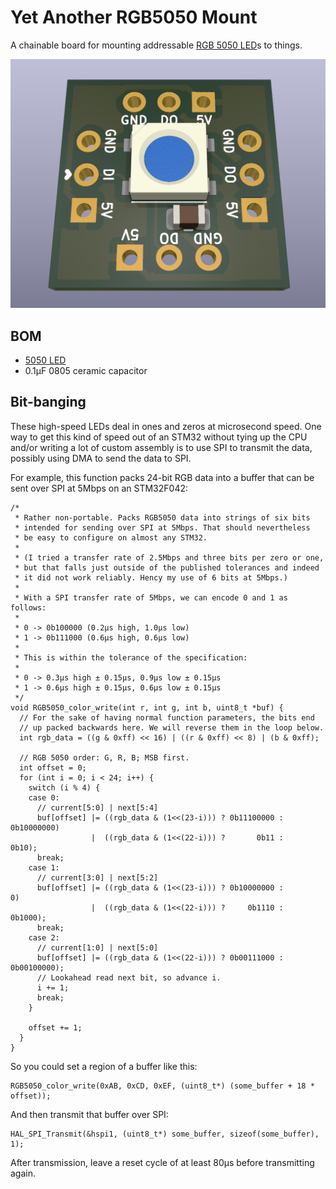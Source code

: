 # Yet Another RGB5050 Mount

A chainable board for mounting addressable [RGB 5050
LED](https://www.digikey.com/en/products/detail/inolux/IN-PI554FCH/7604874)s to things.

![PCB Image](3d-view.png)

## BOM

- [5050
  LED](https://www.digikey.com/en/products/detail/inolux/IN-PI554FCH/7604874)
- 0.1μF 0805 ceramic capacitor

## Bit-banging

These high-speed LEDs deal in ones and zeros at microsecond speed. One way to get this
kind of speed out of an STM32 without tying up the CPU and/or writing a lot of custom
assembly is to use SPI to transmit the data, possibly using DMA to send the data to SPI.

For example, this function packs 24-bit RGB data into a buffer that can be sent over
SPI at 5Mbps on an STM32F042:

```
/*
 * Rather non-portable. Packs RGB5050 data into strings of six bits
 * intended for sending over SPI at 5Mbps. That should nevertheless
 * be easy to configure on almost any STM32.
 *
 * (I tried a transfer rate of 2.5Mbps and three bits per zero or one,
 * but that falls just outside of the published tolerances and indeed
 * it did not work reliably. Hency my use of 6 bits at 5Mbps.)
 *
 * With a SPI transfer rate of 5Mbps, we can encode 0 and 1 as follows:
 *
 * 0 -> 0b100000 (0.2µs high, 1.0µs low)
 * 1 -> 0b111000 (0.6µs high, 0.6µs low)
 *
 * This is within the tolerance of the specification:
 *
 * 0 -> 0.3µs high ± 0.15µs, 0.9µs low ± 0.15µs
 * 1 -> 0.6µs high ± 0.15µs, 0.6µs low ± 0.15µs
 */
void RGB5050_color_write(int r, int g, int b, uint8_t *buf) {
  // For the sake of having normal function parameters, the bits end
  // up packed backwards here. We will reverse them in the loop below.
  int rgb_data = ((g & 0xff) << 16) | ((r & 0xff) << 8) | (b & 0xff);

  // RGB 5050 order: G, R, B; MSB first.
  int offset = 0;
  for (int i = 0; i < 24; i++) {
    switch (i % 4) {
    case 0:
      // current[5:0] | next[5:4]
      buf[offset] |= ((rgb_data & (1<<(23-i))) ? 0b11100000 : 0b10000000)
                  |  ((rgb_data & (1<<(22-i))) ?       0b11 :       0b10);
      break;
    case 1:
      // current[3:0] | next[5:2]
      buf[offset] |= ((rgb_data & (1<<(23-i))) ? 0b10000000 :          0)
                  |  ((rgb_data & (1<<(22-i))) ?     0b1110 :     0b1000);
      break;
    case 2:
      // current[1:0] | next[5:0]
      buf[offset] |= ((rgb_data & (1<<(22-i))) ? 0b00111000 : 0b00100000);
      // Lookahead read next bit, so advance i.
      i += 1;
      break;
    }

    offset += 1;
  }
}
```

So you could set a region of a buffer like this:
```
RGB5050_color_write(0xAB, 0xCD, 0xEF, (uint8_t*) (some_buffer + 18 * offset));
```

And then transmit that buffer over SPI:
```
HAL_SPI_Transmit(&hspi1, (uint8_t*) some_buffer, sizeof(some_buffer), 1);
```

After transmission, leave a reset cycle of at least 80µs before transmitting again.

